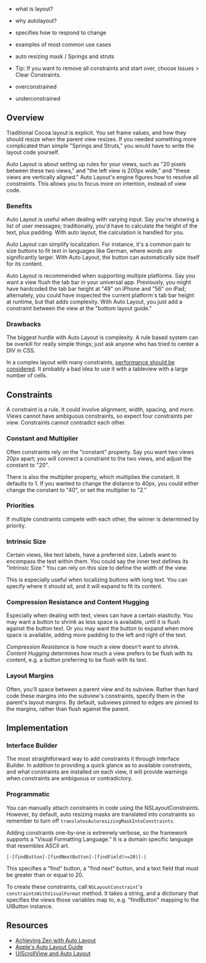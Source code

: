 
- what is layout?
- why autolayout?
- specifies how to respond to change

- examples of most common use cases


- auto resizing mask / Springs and struts

- Tip: If you want to remove all constraints and start over, choose Issues > Clear Constraints.

- overconstrained
- underconstrained





## Overview

Traditional Cocoa layout is explicit. You set frame values, and how they should resize when the parent view resizes. If you needed something more complicated than simple "Springs and Struts," you would have to write the layout code yourself.

Auto Layout is about setting up rules for your views, such as "20 pixels between these two views," and "the left view is 200px wide," and "these views are vertically aligned." Auto Layout's engine figures how to resolve all *constraints*. This allows you to focus more on intention, instead of view code.

### Benefits

Auto Layout is useful when dealing with varying input. Say you're showing a list of user messages; traditionally, you'd have to calculate the height of the text, plus padding. With auto layout, the calculation is handled for you.

Auto Layout can simplify localization. For instance, it's a common pain to size buttons to fit text in languages like German, where words are significantly larger. With Auto Layout, the button can automatically size itself for its content.

Auto Layout is recommended when supporting multiple platforms. Say you want a view flush the tab bar in your universal app. Previously, you might have hardcoded the tab bar height at "49" on iPhone and "56" on iPad; alternately, you could have inspected the current platform's tab bar height at runtime, but that adds complexity. With Auto Layout, you just add a constraint between the view at the "bottom layout guide."

### Drawbacks

The biggest hurdle with Auto Layout is complexity. A rule based system can be overkill for really simple things; just ask anyone who has tried to center a DIV in CSS.

In a complex layout with many constraints, [performance should be considered](http://floriankugler.com/blog/2013/4/21/auto-layout-performance-on-ios). It probably a bad idea to use it with a tableview with a large number of cells.

## Constraints

A constraint is a rule. It could involve alignment, width, spacing, and more. Views cannot have ambiguous constraints, so expect four constraints per view. Constraints cannot contradict each other.

### Constant and Multiplier

Often constraints rely on the "constant" property. Say you want two views 20px apart; you will connect a constraint to the two views, and adjust the constant to "20".

There is also the multiplier property, which multiplies the constant. It defaults to 1. If you wanted to change the distance to 40px, you could either change the constant to "40", or set the multiplier to "2."

### Priorities

If multiple constraints compete with each other, the winner is determined by priority.

### Intrinsic Size

Certain views, like text labels, have a preferred size. Labels want to encompass the text within them. You could say the inner text defines its "Intrinsic Size." You can rely on this size to define the width of the view.

This is especially useful when localizing buttons with long text. You can specify where it should sit, and it will expand to fit its content.

### Compression Resistance and Content Hugging

Especially when dealing with text, views can have a certain elasticity. You may want a button to shrink as less space is available, until it is flush against the button text. Or you may want the button to expand when more space is available, adding more padding to the left and right of the text.

*Compression Resistance* is how much a view doesn't want to shrink. *Content Hugging* determines how much a view prefers to be flush with its content, e.g. a button preferring to be flush with its text.

### Layout Margins

Often, you'll space between a parent view and its subview. Rather than hard code these margins into the subview's constraints, specify them in the parent's layout margins. By default, subviews pinned to edges are pinned to the margins, rather than flush against the parent.

## Implementation

### Interface Builder

The most straightforward way to add constraints it through Interface Builder. In addition to providing a quick glance as to available constraints, and what constraints are installed on each view, it will provide warnings when constraints are ambiguous or contradictory.

### Programmatic

You can manually attach constraints in code using the NSLayoutConstraints. However, by default, auto resizing masks are translated into constraints so remember to turn off `translatesAutoresizingMaskIntoConstraints`.

Adding constraints one-by-one is extremely verbose, so the framework supports a "Visual Formatting Language." It is a domain specific language that resembles ASCII art. 

```
|-[findButton]-[findNextButton]-[findField(>=20)]-|
```

This specifies a "find" button, a "find next" button, and a text field that must be greater than or equal to 20.

To create these constraints, call `NSLayoutConstraint`'s `constraintsWithVisualFormat` method. It takes a string, and a dictionary that specifies the views those variables map to, e.g. "findButton" mapping to the UIButton instance.

## Resources

* [Achieving Zen with Auto Layout](http://vimeopro.com/360conferences/360idev-2013/video/75232527)
* [Apple's Auto Layout Guide](https://developer.apple.com/library/ios/documentation/userexperience/conceptual/AutolayoutPG/Introduction/Introduction.html)
* [UIScrollView and Auto Layout](https://developer.apple.com/library/ios/technotes/tn2154/_index.html)

